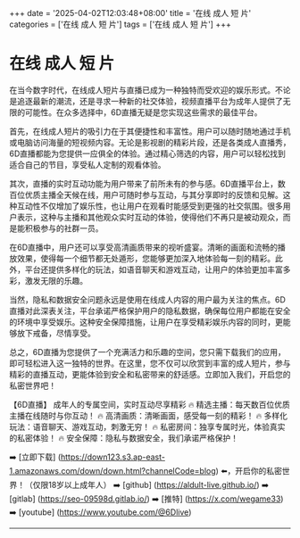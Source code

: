 +++
date = '2025-04-02T12:03:48+08:00'
title = '在线 成人 短 片'
categories = ['在线 成人 短 片']
tags = ['在线 成人 短 片']
+++

# 在线 成人 短 片

在当今数字时代，在线成人短片与直播已成为一种独特而受欢迎的娱乐形式。不论是追逐最新的潮流，还是寻求一种新的社交体验，视频直播平台为成年人提供了无限的可能性。在众多选择中，6D直播无疑是您实现这些需求的最佳平台。

首先，在线成人短片的吸引力在于其便捷性和丰富性。用户可以随时随地通过手机或电脑访问海量的短视频内容。无论是影视剧的精彩片段，还是各类成人直播秀，6D直播都能为您提供一应俱全的体验。通过精心筛选的内容，用户可以轻松找到适合自己的节目，享受私人定制的观看体验。

其次，直播的实时互动功能为用户带来了前所未有的参与感。6D直播平台上，数百位优质主播全天候在线，用户可随时参与互动，与其分享即时的反馈和见解。这种互动性不仅增加了娱乐性，也让用户在观看时能感受到更强的社交氛围。很多用户表示，这种与主播和其他观众实时互动的体验，使得他们不再只是被动观众，而是能积极参与的社群一员。

在6D直播中，用户还可以享受高清画质带来的视听盛宴。清晰的画面和流畅的播放效果，使得每一个细节都无处遁形，您能够更加深入地体验每一刻的精彩。此外，平台还提供多样化的玩法，如语音聊天和游戏互动，让用户的体验更加丰富多彩，激发无限的乐趣。

当然，隐私和数据安全问题永远是使用在线成人内容的用户最为关注的焦点。6D直播对此深表关注，平台承诺严格保护用户的隐私数据，确保每位用户都能在安全的环境中享受娱乐。这种安全保障措施，让用户在享受精彩娱乐内容的同时，更能够放下戒备，尽情享受。

总之，6D直播为您提供了一个充满活力和乐趣的空间，您只需下载我们的应用，即可轻松进入这一独特的世界。在这里，您不仅可以欣赏到丰富的成人短片，参与精彩的直播互动，更能体验到安全和私密带来的舒适感。立即加入我们，开启您的私密世界吧！

【6D直播】
成年人的专属空间，实时互动尽享精彩
🔥 精选主播：每天数百位优质主播在线随时与你互动！
🔥 高清画质：清晰画面，感受每一刻的精彩！
🔥 多样化玩法：语音聊天、游戏互动，刺激无穷！
🔥 私密房间：独享专属时光，体验真实的私密体验！
🔥 安全保障：隐私与数据安全，我们承诺严格保护！

➡️ [立即下载] (https://down123.s3.ap-east-1.amazonaws.com/down/down.html?channelCode=blog) ⬅️，开启你的私密世界！（仅限18岁以上成年人）
➡️ [github] (https://aldult-live.github.io/)
➡️ [gitlab] (https://seo-09598d.gitlab.io/)
➡️ [推特] (https://x.com/wegame33)
➡️ [youtube] (https://www.youtube.com/@6Dlive)

---
